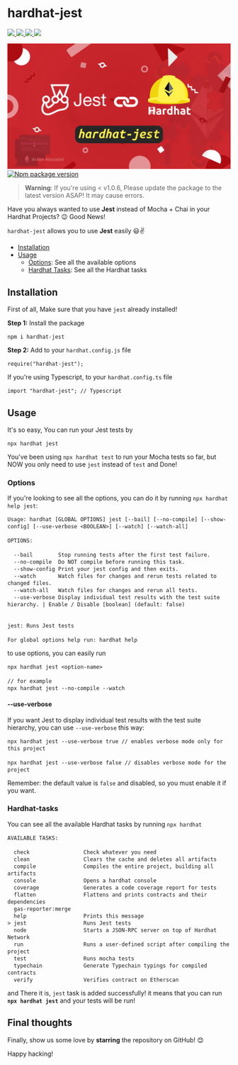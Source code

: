 # hardhat-jest

<a href="https://npmjs.com/package/hardhat-jest" target="_blank">
	<img src="https://img.shields.io/badge/npm-CB3837?style=for-the-badge&logo=npm&logoColor=white"/>
	<img src="https://img.shields.io/badge/Solidity-e6e6e6?style=for-the-badge&logo=solidity&logoColor=black"/>
	<img src="https://img.shields.io/badge/Jest-C21325?style=for-the-badge&logo=jest&logoColor=white"/>
	<img src="https://img.shields.io/badge/Ethereum-3C3C3D?style=for-the-badge&logo=Ethereum&logoColor=white"/>
</a>

<a style="display: block" target="_blank" href="https://npmjs.com/package/hardhat-jest"><img
    src="https://github.com/RyanHosseini/hardhat-jest/blob/main/hardhat-jest.png"
    width='1200"' /></a>
[![Npm package version](https://badgen.net/npm/v/hardhat-jest)](https://npmjs.com/package/hardhat-jest)

> **Warning**:
> If you're using < v1.0.6, Please update the package to the latest version ASAP! It may cause errors.

Have you always wanted to use **Jest** instead of Mocha + Chai in your Hardhat Projects? 😉 Good News!

`hardhat-jest` allows you to use **Jest** easily 😃✌️

-   [Installation](#installation)
-   [Usage](#usage)
    -   [Options](#options): See all the available options
    -   [Hardhat Tasks](#hardhat-tasks): See all the Hardhat tasks

## Installation

First of all, Make sure that you have `jest` already installed!

**Step 1:** Install the package

```
npm i hardhat-jest
```

**Step 2:** Add to your `hardhat.config.js` file

```
require("hardhat-jest");
```

If you're using Typescript, to your `hardhat.config.ts` file

```
import "hardhat-jest"; // Typescript
```

## Usage

It's so easy, You can run your Jest tests by

```
npx hardhat jest
```

You've been using `npx hardhat test` to run your Mocha tests so far, but NOW you only need to use `jest` instead of `test` and Done!

### Options

If you're looking to see all the options, you can do it by running `npx hardhat help jest`:

```shell
Usage: hardhat [GLOBAL OPTIONS] jest [--bail] [--no-compile] [--show-config] [--use-verbose <BOOLEAN>] [--watch] [--watch-all]

OPTIONS:

  --bail       	Stop running tests after the first test failure.
  --no-compile 	Do NOT compile before running this task.
  --show-config	Print your jest config and then exits.
  --watch      	Watch files for changes and rerun tests related to changed files.
  --watch-all  	Watch files for changes and rerun all tests.
  --use-verbose	Display individual test results with the test suite hierarchy. | Enable / Disable [boolean] (default: false)


jest: Runs Jest tests

For global options help run: hardhat help
```

to use options, you can easily run

```shell
npx hardhat jest <option-name>

// for example
npx hardhat jest --no-compile --watch
```

#### --use-verbose

If you want Jest to display individual test results with the test suite hierarchy, you can use `--use-verbose` this way:

```
npx hardhat jest --use-verbose true // enables verbose mode only for this project

npx hardhat jest --use-verbose false // disables verbose mode for the project
```

Remember: the default value is `false` and disabled, so you must enable it if you want.

### Hardhat-tasks

You can see all the available Hardhat tasks by running `npx hardhat`

```shell
AVAILABLE TASKS:

  check             	Check whatever you need
  clean             	Clears the cache and deletes all artifacts
  compile           	Compiles the entire project, building all artifacts
  console           	Opens a hardhat console
  coverage          	Generates a code coverage report for tests
  flatten           	Flattens and prints contracts and their dependencies
  gas-reporter:merge
  help              	Prints this message
> jest                  Runs Jest tests
  node              	Starts a JSON-RPC server on top of Hardhat Network
  run               	Runs a user-defined script after compiling the project
  test              	Runs mocha tests
  typechain         	Generate Typechain typings for compiled contracts
  verify            	Verifies contract on Etherscan
```

and There it is, `jest` task is added successfully! it means that you can run **`npx hardhat jest`** and your tests will be run!

## Final thoughts

Finally, show us some love by **starring** the repository on GitHub!️ 😊

Happy hacking!
